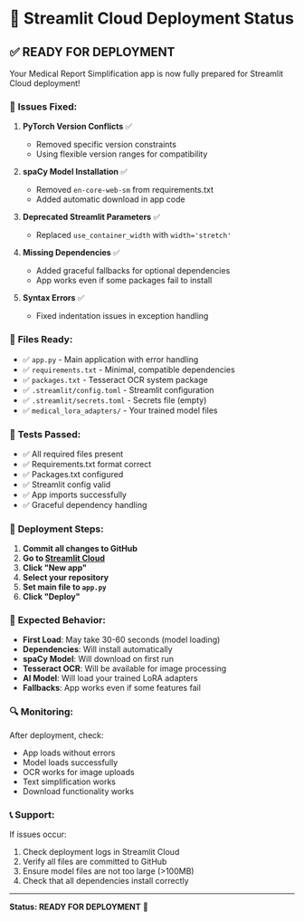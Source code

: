 # 🚀 Streamlit Cloud Deployment Status

## ✅ **READY FOR DEPLOYMENT**

Your Medical Report Simplification app is now fully prepared for Streamlit Cloud deployment!

### 🔧 **Issues Fixed:**

1. **PyTorch Version Conflicts** ✅

   - Removed specific version constraints
   - Using flexible version ranges for compatibility

2. **spaCy Model Installation** ✅

   - Removed `en-core-web-sm` from requirements.txt
   - Added automatic download in app code

3. **Deprecated Streamlit Parameters** ✅

   - Replaced `use_container_width` with `width='stretch'`

4. **Missing Dependencies** ✅

   - Added graceful fallbacks for optional dependencies
   - App works even if some packages fail to install

5. **Syntax Errors** ✅
   - Fixed indentation issues in exception handling

### 📁 **Files Ready:**

- ✅ `app.py` - Main application with error handling
- ✅ `requirements.txt` - Minimal, compatible dependencies
- ✅ `packages.txt` - Tesseract OCR system package
- ✅ `.streamlit/config.toml` - Streamlit configuration
- ✅ `.streamlit/secrets.toml` - Secrets file (empty)
- ✅ `medical_lora_adapters/` - Your trained model files

### 🧪 **Tests Passed:**

- ✅ All required files present
- ✅ Requirements.txt format correct
- ✅ Packages.txt configured
- ✅ Streamlit config valid
- ✅ App imports successfully
- ✅ Graceful dependency handling

### 🚀 **Deployment Steps:**

1. **Commit all changes to GitHub**
2. **Go to [Streamlit Cloud](https://share.streamlit.io/)**
3. **Click "New app"**
4. **Select your repository**
5. **Set main file to `app.py`**
6. **Click "Deploy"**

### 🎯 **Expected Behavior:**

- **First Load**: May take 30-60 seconds (model loading)
- **Dependencies**: Will install automatically
- **spaCy Model**: Will download on first run
- **Tesseract OCR**: Will be available for image processing
- **AI Model**: Will load your trained LoRA adapters
- **Fallbacks**: App works even if some features fail

### 🔍 **Monitoring:**

After deployment, check:

- App loads without errors
- Model loads successfully
- OCR works for image uploads
- Text simplification works
- Download functionality works

### 📞 **Support:**

If issues occur:

1. Check deployment logs in Streamlit Cloud
2. Verify all files are committed to GitHub
3. Ensure model files are not too large (>100MB)
4. Check that all dependencies install correctly

---

**Status: READY FOR DEPLOYMENT** 🎉
